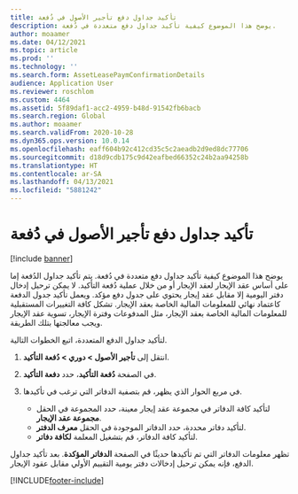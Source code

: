 ```yaml
---
title: تأكيد جداول دفع تأجير الأصول في دُفعة
description: يوضح هذا الموضوع كيفية تأكيد جداول دفع متعددة في دُفعة.
author: moaamer
ms.date: 04/12/2021
ms.topic: article
ms.prod: ''
ms.technology: ''
ms.search.form: AssetLeasePaymConfirmationDetails
audience: Application User
ms.reviewer: roschlom
ms.custom: 4464
ms.assetid: 5f89daf1-acc2-4959-b48d-91542fb6bacb
ms.search.region: Global
ms.author: moaamer
ms.search.validFrom: 2020-10-28
ms.dyn365.ops.version: 10.0.14
ms.openlocfilehash: eaff604b92c412cd35c5c2aeadb2d9ed8dc77706
ms.sourcegitcommit: d18d9cdb175c9d42eafbed66352c24b2aa94258b
ms.translationtype: HT
ms.contentlocale: ar-SA
ms.lasthandoff: 04/13/2021
ms.locfileid: "5881242"
---
```

# <a name="confirm-asset-leasing-payment-schedules-in-a-batch"></a>تأكيد جداول دفع تأجير الأصول في دُفعة

[!include [banner](../includes/banner.md)]

يوضح هذا الموضوع كيفية تأكيد جداول دفع متعددة في دُفعة. يتم تأكيد جداول الدُفعة إما على أساس عقد الإيجار لعقد الإيجار أو من خلال عملية دُفعة التأكيد. لا يمكن ترحيل إدخال دفتر اليومية إلا مقابل عقد إيجار يحتوي على جدول دفع مؤكد. ويعمل تأكيد جدول الدفعة كاعتماد نهائي للمعلومات المالية الخاصة بعقد الإيجار. تشكل كافة التغييرات المستقبلية للمعلومات المالية الخاصة بعقد الإيجار، مثل المدفوعات وفترة الإيجار، تسوية عقد الإيجار ويجب معالجتها بتلك الطريقة.

لتأكيد جداول الدفع المتعددة، اتبع الخطوات التالية.

1. انتقل إلى **تأجير الأصول \> دوري \> دُفعة التأكيد**.
2. في الصفحة **دُفعة التأكيد**، حدد **دفعة التأكيد**.
3. في مربع الحوار الذي يظهر، قم بتصفية الدفاتر التي ترغب في تأكيدها.

    - لتأكيد كافة الدفاتر في مجموعة عقد إيجار معينة، حدد المجموعة في الحقل **مجموعة عقد الإيجار**.
    - لتأكيد دفاتر محددة، حدد الدفاتر الموجودة في الحقل **معرف الدفتر**.
    - لتأكيد كافة الدفاتر، قم بتشغيل المعلمة **لكافة دفاتر**.

تظهر معلومات الدفاتر التي تم تأكيدها حديثًا في الصفحة **الدفاتر المؤكدة**. بعد تأكيد جداول الدفع، فإنه يمكن ترحيل إدخالات دفتر يومية التقييم الأولي مقابل عقود الإيجار.


[!INCLUDE[footer-include](../../includes/footer-banner.md)]
